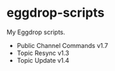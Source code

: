 # eggdrop-scripts
My Eggdrop scripts.

- Public Channel Commands v1.7
- Topic Resync v1.3
- Topic Update v1.4
